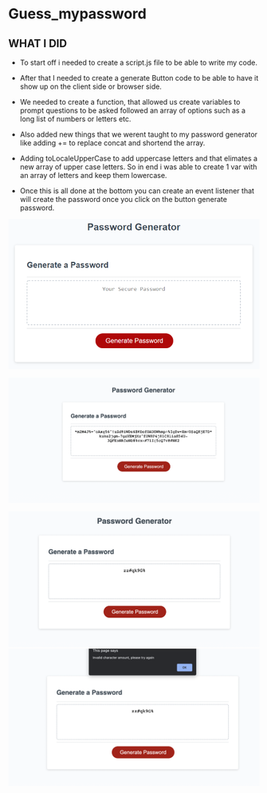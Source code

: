 # Guess_mypassword

## WHAT I DID 
* To start off i needed to create a script.js file to be able to write my code.
* After that I needed to create a generate Button code to be able to have it show up on the client side or browser side.
* We needed to create a function, that allowed us create variables to prompt questions to be asked followed an array of options such as a long list of numbers or letters etc.
* Also added new things that we werent taught to my password generator like adding += to replace concat and shortend the array.

* Adding toLocaleUpperCase to add uppercase letters and that elimates a new array of upper case letters. So in end i was able to create 1 var with an array of letters and keep them lowercase.

* Once this is all done at the bottom you can create an event listener that will create the password once you click on the button generate password.


![The Password Generator application displays a red button to "Generate Password".](./assets/03-javascript-homework-demo.png)

![This is a screenshot of the password with 128 characters](./assets/pass_gen_char128.png)

![This is a screenshot of the password with 8 characters](./assets/pass_gen_char8.png)
![This is a screenshot of the password generator when you enter a charcater length not accepted and will not create it](./assets/pass_gen_err.png)